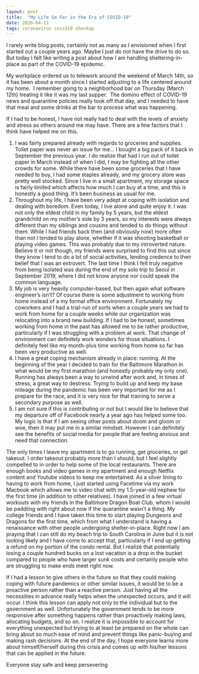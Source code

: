 ```yaml
---
layout: post
title:  "My Life So Far in the Era of COVID-19"
date: 2020-04-11
tags: coronavirus covid19 checkup
---
```


I rarely write blog posts, certainly not as many as I envisioned when I first started out a couple years ago.  Maybe I just do not have the drive to do so.  But today I felt like writing a post about how I am handling sheltering-in-place as part of the COVID-19 epidemic.

My workplace ordered us to telework around the weekend of March 14th, so it has been about a month since I started adjusting to a life centered around my home.  I remember going to a neighborhood bar on Thursday (March 12th) treating it like it was my last supper.  The domino effect of COVID-19 news and quarantine policies really took off that day, and I needed to have that meal and some drinks at the bar to process what was happening.

If I had to be honest, I have not really had to deal with the levels of anxiety and stress as others around me may have. There are a few factors that I think have helped me on this.

1. I was fairly prepared already with regards to groceries and supplies. Toilet paper was never an issue for me… I bought a big pack of it back in September the previous year. I do realize that had I run out of toilet paper in March instead of when I did, I may be fighting all the other crowds for some. While there have been some groceries that I have needed to buy, I had some staples already, and my grocery store was pretty well stocked. Since I live in a small apartment, my storage space is fairly limited which affects how much I can buy at a time, and this is honestly a good thing. It’s been business as usual for me.
2. Throughout my life, I have been very adept at coping with isolation and dealing with boredom. Even today, I live alone and quite enjoy it. I was not only the eldest child in my family by 5 years, but the eldest grandchild on my mother’s side by 3 years, so my interests were always different than my siblings and cousins and tended to do things without them. While I had friends back then (and obviously now) more often than not I tended to play alone, whether if it was shooting basketball or playing video games. This was probably due to my introverted nature. Believe it or not though, my friends were surprised to find this out since they know I tend to do a lot of social activities, lending credence to their belief that I was an extrovert. The last time I think I felt truly negative from being isolated was during the end of my solo trip to Seoul in September 2019, where I did not know anyone nor could speak the common language.
3. My job is very heavily computer-based, but then again what software engineer’s isn’t? Of course there is some adjustment to working from home instead of a my formal office environment. Fortunately my coworkers and I had a trial-run of sorts when a couple years we had to work from home for a couple weeks while our organization was relocating into a brand new building. If I had to be honest, sometimes working from home in the past has allowed me to be rather productive, particularly if I was struggling with a problem at work. That change of environment can definitely work wonders for those situations. I definitely feel like my month-plus time working from home so far has been very productive as well.
4. I have a great coping mechanism already in place: running. At the beginning of the year I decided to train for the Baltimore Marathon in what would be my first marathon (and honestly probably my only one). Running has always been a way to unwind after work and, in times of stress, a great way to destress. Trying to build up and keep my base mileage during the pandemic has been very important for me as I prepare for the race, and it is very nice for that training to serve a secondary purpose as well.
5. I am not sure if this is contributing or not but I would like to believe that my departure off of Facebook nearly a year ago has helped some too. My logic is that if I am seeing other posts about doom and gloom or woe, then it may put me in a similar mindset. However I can definitely see the benefits of social media for people that are feeling anxious and need that connection.

The only times I leave my apartment is to go running, get groceries, or get takeout. I order takeout probably more than I should, but I feel slightly compelled to in order to help some of the local restaurants. There are enough books and video games in my apartment and enough Netflix content and Youtube videos to keep me entertained. As a silver lining to having to work from home, I just started using Facetime via my work Macbook which allows me to video chat with my 1.5-year-old nephew for the first time (in addition to other relatives). I have joined in a few virtual workouts with my friends in the Baltimore Dragon Boat Club, whom I would be paddling with right about now if the quarantine wasn't a thing. My college friends and I have taken this time to start playing Dungeons and Dragons for the first time, which from what I understand is having a renaissance with other people undergoing shelter-in-place. Right now I am praying that I can still do my beach trip to South Carolina in June but it is not looking likely and I have come to accept that, particularly if I end up getting a refund on my portion of the condo rental. But I realize that potentially losing a couple hundred bucks on a lost vacation is a drop in the bucket compared to people who have larger sunk costs and certainly people who are struggling to make ends meet right now.

If I had a lesson to give others in the future so that they could making coping with future pandemics or other similar issues, it would be to be a proactive person rather than a reactive person. Just having all the necessities in advance really helps when the unexpected occurs, and it will occur. I think this lesson can apply not only to the individual but to the government as well. Unfortunately the government tends to be more responsive after something happens rather than proactively making laws, allocating budgets, and so on. I realize it is impossible to account for everything unexpected but trying to at least be prepared on the whole can bring about so much ease of mind and prevent things like panic-buying and making rash decisions. At the end of the day, I hope everyone learns more about himself/herself during this crisis and comes up with his/her lessons that can be applied in the future.

Everyone stay safe and keep persevering
